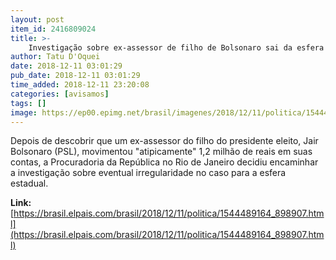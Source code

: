 ```yaml
---
layout: post
item_id: 2416809024
title: >-
    Investigação sobre ex-assessor de filho de Bolsonaro sai da esfera federal para estadual
author: Tatu D'Oquei
date: 2018-12-11 03:01:29
pub_date: 2018-12-11 03:01:29
time_added: 2018-12-11 23:20:08
categories: [avisamos]
tags: []
image: https://ep00.epimg.net/brasil/imagenes/2018/12/11/politica/1544489164_898907_1544489320_rrss_normal.jpg
---
```


Depois de descobrir que um ex-assessor do filho do presidente eleito, Jair Bolsonaro (PSL), movimentou "atipicamente" 1,2 milhão de reais em suas contas, a Procuradoria da República no Rio de Janeiro decidiu encaminhar a investigação sobre eventual irregularidade no caso para a esfera estadual.

**Link:** [https://brasil.elpais.com/brasil/2018/12/11/politica/1544489164_898907.html](https://brasil.elpais.com/brasil/2018/12/11/politica/1544489164_898907.html)

